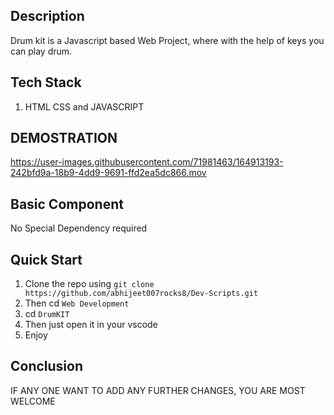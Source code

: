 ## Description
Drum kit is a Javascript based Web Project, where with the help of keys you can play drum.

## Tech Stack
1. HTML CSS and JAVASCRIPT

## DEMOSTRATION





https://user-images.githubusercontent.com/71981463/164913193-242bfd9a-18b9-4dd9-9691-ffd2ea5dc866.mov





## Basic Component
No Special Dependency required

## Quick Start

1. Clone the repo using `git clone https://github.com/abhijeet007rocks8/Dev-Scripts.git`
2. Then cd `Web Development`
3. cd `DrumKIT`
4. Then just open it in your vscode
5. Enjoy

## Conclusion

IF ANY ONE WANT TO ADD ANY FURTHER CHANGES, YOU ARE MOST WELCOME
